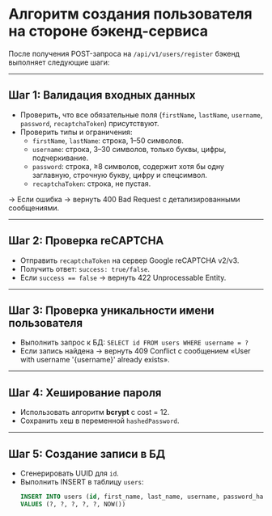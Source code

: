 # Алгоритм создания пользователя на стороне бэкенд-сервиса

После получения POST-запроса на `/api/v1/users/register` бэкенд выполняет следующие шаги:

---

## Шаг 1: Валидация входных данных

- Проверить, что все обязательные поля (`firstName`, `lastName`, `username`, `password`, `recaptchaToken`) присутствуют.
- Проверить типы и ограничения:
  - `firstName`, `lastName`: строка, 1–50 символов.
  - `username`: строка, 3–30 символов, только буквы, цифры, подчеркивание.
  - `password`: строка, ≥8 символов, содержит хотя бы одну заглавную, строчную букву, цифру и спецсимвол.
  - `recaptchaToken`: строка, не пустая.

→ Если ошибка → вернуть 400 Bad Request с детализированными сообщениями.

---

## Шаг 2: Проверка reCAPTCHA

- Отправить `recaptchaToken` на сервер Google reCAPTCHA v2/v3.
- Получить ответ: `success: true/false`.
- Если `success == false` → вернуть 422 Unprocessable Entity.

---

## Шаг 3: Проверка уникальности имени пользователя

- Выполнить запрос к БД: `SELECT id FROM users WHERE username = ?`
- Если запись найдена → вернуть 409 Conflict с сообщением «User with username '{username}' already exists».

---

## Шаг 4: Хеширование пароля

- Использовать алгоритм **bcrypt** с cost = 12.
- Сохранить хеш в переменной `hashedPassword`.

---

## Шаг 5: Создание записи в БД

- Сгенерировать UUID для `id`.
- Выполнить INSERT в таблицу `users`:
  ```sql
  INSERT INTO users (id, first_name, last_name, username, password_hash, created_at)
  VALUES (?, ?, ?, ?, ?, NOW())
